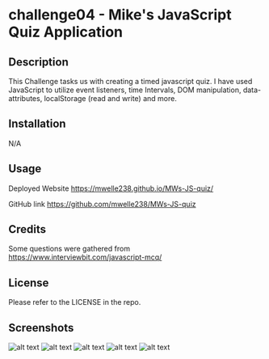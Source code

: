 # challenge04 - Mike's JavaScript Quiz Application

## Description

This Challenge tasks us with creating a timed javascript quiz.  I have used JavaScript to utilize event listeners, time Intervals, DOM manipulation, data-attributes, localStorage (read and write) and more.

## Installation

N/A

## Usage

Deployed Website
https://mwelle238.github.io/MWs-JS-quiz/

GitHub link
https://github.com/mwelle238/MWs-JS-quiz


## Credits

Some questions were gathered from https://www.interviewbit.com/javascript-mcq/

## License

Please refer to the LICENSE in the repo.

## Screenshots

![alt text](https://github.com/mwelle238/MWs-JS-quiz/blob/main/assets/images/image1.JPG?raw=true)
![alt text](https://github.com/mwelle238/MWs-JS-quiz/blob/main/assets/images/image2.JPG?raw=true)
![alt text](https://github.com/mwelle238/MWs-JS-quiz/blob/main/assets/images/image3.JPG?raw=true)
![alt text](https://github.com/mwelle238/MWs-JS-quiz/blob/main/assets/images/image4.JPG?raw=true)
![alt text](https://github.com/mwelle238/MWs-JS-quiz/blob/main/assets/images/image5.JPG?raw=true)
